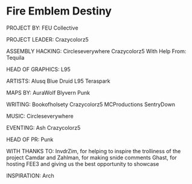 # Fire Emblem Destiny

PROJECT BY:
FEU Collective

PROJECT LEADER:
Crazycolorz5

ASSEMBLY HACKING:
Circleseverywhere
Crazycolorz5
With Help From: Tequila

HEAD OF GRAPHICS:
L95

ARTISTS:
Alusq
Blue Druid
L95
Teraspark

MAPS BY:
AuraWolf
Blyvern
Punk

WRITING:
Bookofholsety
Crazycolorz5
MCProductions
SentryDown

MUSIC:
Circleseverywhere

EVENTING:
Ash
Crazycolorz5

HEAD OF PR:
Punk

WITH THANKS TO:
InvdrZim, for helping to inspire the trolliness of the project
Camdar and Zahlman, for making snide comments
Ghast, for hosting FEE3 and giving us the best opportunity to showcase

INSPIRATION:
Arch
